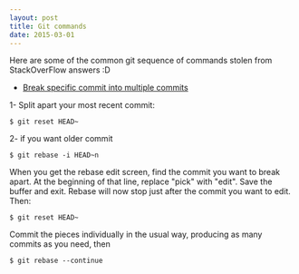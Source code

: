 ```yaml
---
layout: post
title: Git commands
date: 2015-03-01
---
```

Here are some of the common git sequence of commands stolen from StackOverFlow answers :D


- [Break specific commit into multiple commits](http://stackoverflow.com/questions/6217156/break-a-previous-commit-into-multiple-commits)

1- Split apart your most recent commit:

```
$ git reset HEAD~
```

2- if you want older commit

```
$ git rebase -i HEAD~n
```

When you get the rebase edit screen, find the commit you want to break apart. At the beginning of that line, replace "pick" with "edit". Save the buffer and exit. Rebase will now stop just after the commit you want to edit. Then:

```
$ git reset HEAD~
```

Commit the pieces individually in the usual way, producing as many commits as you need, then

```
$ git rebase --continue
```

